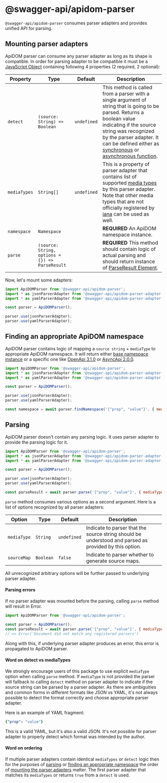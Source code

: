 # @swagger-api/apidom-parser

`@swagger-api/apidom-parser` consumes parser adapters and provides unified API for parsing.

## Mounting parser adapters

ApiDOM parser can consume any parser adapter as long as its shape is compatible.
In order for parsing adapter to be compatible it must be a [JavaScript Object](https://developer.mozilla.org/en-US/docs/Web/JavaScript/Reference/Global_Objects/Object)
containing following 4 properties (2 required, 2 optional):

Property | Type | Default | Description
--- | --- | --- | ---
<a name="detect"></a>`detect` | `(source: String) => Boolean` | `undefined` | This method is called from a parser with a single argument of string that is going to be parsed. Returns a boolean value indicating if the source string was recognized by the parser adapter. It can be defined either as [synchronous](https://developer.mozilla.org/en-US/docs/Learn/JavaScript/Asynchronous/Introducing#synchronous_javascript) or [asynchronous function](https://developer.mozilla.org/en-US/docs/Learn/JavaScript/Asynchronous/Introducing#asynchronous_javascript).
<a name="mediaTypes"></a>`mediaTypes` | `String[]` | `undefined` | This is a property of parser adapter that contains list of supported [media types](https://www.iana.org/assignments/media-types/media-types.xhtml) by this parser adapter. Note that other media types that are not officially registered by [iana](https://www.iana.org/) can be used as well.
<a name="namespace"></a>`namespace` | `Namespace` | | **REQUIRED** An ApiDOM namespace instance.
<a name="parse"></a>`parse` | `(source: String, options = {}) => ParseResult` |  | **REQUIRED** This method should contain logic of actual parsing and should return instance of [ParseResult Element](https://github.com/swagger-api/apidom/blob/main/packages/apidom/src/elements/ParseResult.ts).

Now, let's mount some adapters:

```js
import ApiDOMParser from '@swagger-api/apidom-parser';
import * as jsonParserAdapter from '@swagger-api/apidom-parser-adapter-json';
import * as yamlParserAdapter from '@swagger-api/apidom-parser-adapter-yaml';

const parser = ApiDOMParser();

parser.use(jsonParserAdapter);
parser.use(yamlParserAdapter);
```

## Finding an appropriate ApiDOM namespace

ApiDOM parser contains logic of mapping a `source string` + `mediaType` to appropriate ApiDOM namespace.
It will return either [base namespace instance](https://github.com/swagger-api/apidom/tree/main/packages/apidom#base-namespace) or a specific one like [OpenApi 3.1.0](https://github.com/swagger-api/apidom/tree/main/packages/apidom-ns-openapi-3-1#openapi-310-namespace) or [AsyncApi 2.0.0](https://github.com/swagger-api/apidom/tree/main/packages/apidom-ns-asyncapi-2#asyncapi-200-namespace).

```js
import ApiDOMParser from '@swagger-api/apidom-parser';
import * as jsonParserAdapter from '@swagger-api/apidom-parser-adapter-json';
import * as yamlParserAdapter from '@swagger-api/apidom-parser-adapter-yaml';

const parser = ApiDOMParser();

parser.use(jsonParserAdapter);
parser.use(yamlParserAdapter);

const namespace = await parser.findNamespace('{"prop", "value"}', { mediaType: 'application/json' });
```

## Parsing

ApiDOM parser doesn't contain any parsing logic. It uses parser adapter to provide the parsing logic for it.

```js
import ApiDOMParser from '@swagger-api/apidom-parser';
import * as jsonParserAdapter from '@swagger-api/apidom-parser-adapter-json';
import * as yamlParserAdapter from '@swagger-api/apidom-parser-adapter-yaml';

const parser = ApiDOMParser();

parser.use(jsonParserAdapter);
parser.use(yamlParserAdapter);

const parseResult = await parser.parse('{"prop", "value"}', { mediaType: 'application/json' });
```

`parse` method consumes various options as a second argument. Here is a list of options recognized by all parser adapters:

Option | Type | Default | Description
--- | --- | --- | ---
<a name="mediaType"></a>`mediaType` | `String` | `undefined` | Indicate to parser that the source string should be understood and parsed as provided by this option.
<a name="sourceMap"></a>`sourceMap` | `Boolean` | `false` | Indicate to parser whether to generate source maps.

All unrecognized arbitrary options will be further passed to underlying parser adapter.

#### Parsing errors

If no parser adapter was mounted before the parsing, calling `parse` method will result in Error.

```js
import ApiDOMParser from '@swagger-api/apidom-parser';

const parser = ApiDOMParser();
const parseResult = await parser.parse('{"prop", "value"}', { mediaType: 'application/json' });
// => Error('Document did not match any registered parsers')
```

Along with this, if underlying parser adapter produces an error, this error is propagated to ApiDOM
parser.

#### Word on detect vs mediaTypes

We strongly encourage users of this package to use explicit `mediaType` option when calling
`parse` method. If `mediaType` is not provided the parser will fallback to calling `detect` method
on parser adapter to indicate if the source string can be parsed by a parser adapter. As there are
ambiguities and common forms in different formats like JSON vs YAML, it's not always possible to
detect the format correctly and choose appropriate parser adapter.

Here is an example of YAML fragment:

```yaml
{"prop": "value"}
```

This is a valid YAML, but it's also a valid JSON. It's not possible for parser adapter to properly
detect which format was intended by the author.

#### Word on ordering

If multiple parser adapters contain identical `mediaTypes` or `detect` logic then for the purposes
of [parsing](#parsing) or [finding an appropriate namespace](#finding-an-appropriate-apidom-namespace)
the order of [mounting the parser adapters](#mounting-parser-adapters) matter. The first parser adapter that matches its `mediaTypes`
or returns `true` from a `detect` is used.
